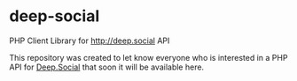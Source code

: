 # deep-social
PHP Client Library for http://deep.social API

This repository was created to let know everyone who is interested in a PHP API for [Deep.Social](http://deep.social) that soon it will be available here.

